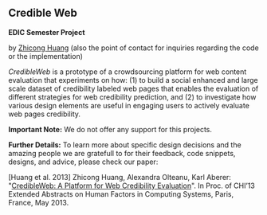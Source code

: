 Credible Web
-------------
**EDIC Semester Project**

by [Zhicong Huang](mailto:zhicong.huang@epfl.ch) (also the point of contact for inquiries regarding the code or the implementation)

*CredibleWeb* is a prototype of a crowdsourcing platform for web content evaluation that experiments on how: (1) to build a social enhanced and large scale dataset of credibility labeled web pages that enables the evaluation of different strategies for web credibility prediction, and (2) to investigate how various designelements are useful in engaging users to actively evaluate web pages credibility.

**Important Note:** We do not offer any support for this projects. 
**Further Details:** To learn more about specific design decisions and the amazing people we are gratefull to for their feedback, code snippets, designs, and advice, please check our paper:

[Huang et al. 2013] Zhicong Huang, Alexandra Olteanu, Karl Aberer: "[CredibleWeb: A Platform for Web Credibility Evaluation](http://infoscience.epfl.ch/record/184021/files/EA-CHI2013.pdf)". In Proc. of CHI’13 Extended Abstracts on Human Factors in Computing Systems, Paris, France, May 2013.
